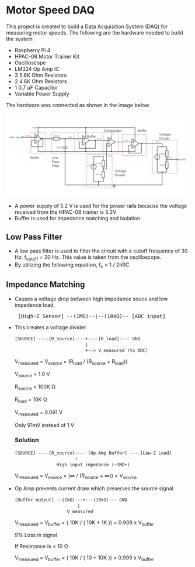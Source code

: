 # Motor Speed DAQ

This project is created to build a Data Acquisition System (DAQ) for measuring motor speeds. The following are the hardware needed to build the system

- Raspberry Pi 4
- HPAC-08 Motor Trainer Kit
- Oscilloscope
- LM324 Op Amp IC
- 3 5.6K Ohm Resistors
- 2 4.6K Ohm Resistors
- 1 0.7 uF Capacitor
- Variable Power Supply

The hardware was connected as shown in the image below.

![Alt text](Images/Motor%20Speed%20DAQ%20Annotated.JPG)

- A power supply of 5.2 V is used for the power rails because the voltage received from the HPAC-08 trainer is 5.2V
- Buffer is used for impedance matching and isolation

## Low Pass Filter

- A low pass filter is used to filter the circuit with a cutoff frequency of 30 Hz.
  f<sub>cutoff</sub> = 30 Hz. This value is taken from the oscilloscope.
- By utilizing the following equation, f<sub>c</sub> = 1 / 2πRC

## Impedance Matching
- Causes a voltage drop between high impedance souce and low impedance load.

    <pre> [High-Z Sensor] --(1MΩ)--|--(10kΩ)-- [ADC input] </pre>

- This creates a voltage divider  
    ```
    [SOURCE] ----[R_source]----+----[R_load]---- GND
                               |
                               +--> V_measured (to ADC)
    ```

    V<sub>measured</sub> = V<sub>source</sub> × (R<sub>load</sub> / (R<sub>source</sub> + R<sub>load</sub>))

    V<sub>source</sub> = 1.0 V

    R<sub>source</sub> = 100K Ω

    R<sub>load</sub> = 10K Ω

    V<sub>measured</sub> = 0.091 V

    Only 91mV instead of 1 V

    ### Solution

    ```
    [SOURCE] ----[R_source]---- [Op-Amp Buffer] ----[Low-Z Load]
                           ↑
                    High input impedance (~1MΩ+)
    ```

    V<sub>measured</sub> = V<sub>source</sub> × (∞ / (R<sub>source</sub> + ∞)) = V<sub>source</sub>

- Op Amp prevents current draw which preserves the source signal

    ```
    [Buffer output] --(1kΩ)---+---(10kΩ)--- GND
                            |
                        V_measured
    ```

    V<sub>measured</sub> = V<sub>buffer</sub> × ( 10K / ( 10K + 1K )) = 0.909 x V<sub>buffer</sub>

    9% Loss in signal

    If Resistance is < 10 Ω
    
    V<sub>measured</sub> = V<sub>buffer</sub> × ( 10K / ( 10 + 10K )) = 0.999 x V<sub>buffer</sub>
    